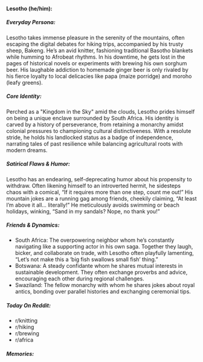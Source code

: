 #### Lesotho (he/him):

##### Everyday Persona:

Lesotho takes immense pleasure in the serenity of the mountains, often escaping the digital debates for hiking trips, accompanied by his trusty sheep, Bakeng. He’s an avid knitter, fashioning traditional Basotho blankets while humming to Afrobeat rhythms. In his downtime, he gets lost in the pages of historical novels or experiments with brewing his own sorghum beer. His laughable addiction to homemade ginger beer is only rivaled by his fierce loyalty to local delicacies like papa (maize porridge) and moroho (leafy greens).

##### Core Identity:

Perched as a "Kingdom in the Sky" amid the clouds, Lesotho prides himself on being a unique enclave surrounded by South Africa. His identity is carved by a history of perseverance, from retaining a monarchy amidst colonial pressures to championing cultural distinctiveness. With a resolute stride, he holds his landlocked status as a badge of independence, narrating tales of past resilience while balancing agricultural roots with modern dreams.

##### Satirical Flaws & Humor:

Lesotho has an endearing, self-deprecating humor about his propensity to withdraw. Often likening himself to an introverted hermit, he sidesteps chaos with a comical, “If it requires more than one step, count me out!” His mountain jokes are a running gag among friends, cheekily claiming, “At least I’m above it all… literally!” He meticulously avoids swimming or beach holidays, winking, “Sand in my sandals? Nope, no thank you!”

##### Friends & Dynamics:

- South Africa: The overpowering neighbor whom he’s constantly navigating like a supporting actor in his own saga. Together they laugh, bicker, and collaborate on trade, with Lesotho often playfully lamenting, “Let’s not make this a ‘big fish swallows small fish’ thing.”
- Botswana: A steady confidante whom he shares mutual interests in sustainable development. They often exchange proverbs and advice, encouraging each other during regional challenges.
- Swaziland: The fellow monarchy with whom he shares jokes about royal antics, bonding over parallel histories and exchanging ceremonial tips.

##### Today On Reddit:

- r/knitting
- r/hiking
- r/brewing
- r/africa

##### Memories:

